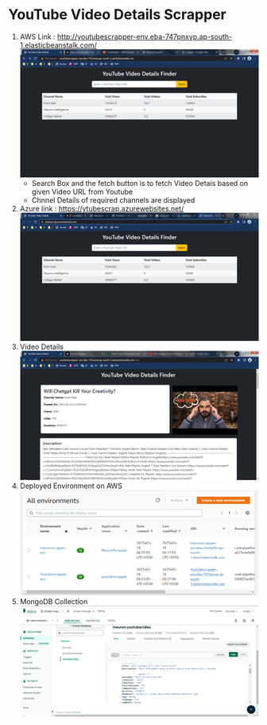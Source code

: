 # YouTube Video Details Scrapper
1. AWS Link : http://youtubescrapper-env.eba-747pnxvp.ap-south-1.elasticbeanstalk.com/
    ![Home Page on AWS](ytsscr/1.png)
    - Search Box and the fetch button is to fetch Video Detais based on given Video URL from Youtube
    - Chnnel Details of required channels are displayed
2. Azure link : https://ytubescrap.azurewebsites.net/
    ![Home Page on Azure](ytsscr/7.png)
3. Video Details  
    ![Video Details](ytsscr/2.png)
4. Deployed Environment on AWS
    ![AWS](ytsscr/4.png)
5. MongoDB Collection
    ![MongoDB](ytsscr/3.png)
